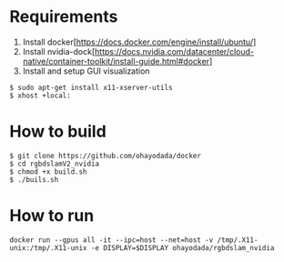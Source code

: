 # Requirements

1. Install docker[https://docs.docker.com/engine/install/ubuntu/]
2. Install nvidia-dock[https://docs.nvidia.com/datacenter/cloud-native/container-toolkit/install-guide.html#docker]
3. Install and setup GUI visualization
```shell
$ sudo apt-get install x11-xserver-utils
$ xhost +local:
```
# How to build
```shell
$ git clone https://github.com/ohayodada/docker
$ cd rgbdslamV2_nvidia
$ chmod +x build.sh
$ ./buils.sh
```
# How to run
```shell
docker run --gpus all -it --ipc=host --net=host -v /tmp/.X11-unix:/tmp/.X11-unix -e DISPLAY=$DISPLAY ohayodada/rgbdslam_nvidia
```